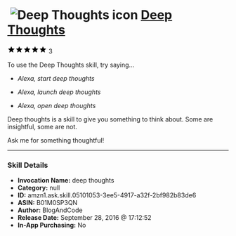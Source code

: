 # &nbsp;<img src="skill_icon" alt="Deep Thoughts icon" width="36"> [Deep Thoughts](http://alexa.amazon.com/#skills/amzn1.ask.skill.05101053-3ee5-4917-a32f-2bf982b83de6)
![5 stars](../../images/ic_star_black_18dp_1x.png)![5 stars](../../images/ic_star_black_18dp_1x.png)![5 stars](../../images/ic_star_black_18dp_1x.png)![5 stars](../../images/ic_star_black_18dp_1x.png)![5 stars](../../images/ic_star_black_18dp_1x.png) 3

To use the Deep Thoughts skill, try saying...

* *Alexa, start deep thoughts*

* *Alexa, launch deep thoughts*

* *Alexa, open deep thoughts*

Deep thoughts is a skill to give you something to think about. Some are insightful, some are not. 

Ask me for something thoughtful!

***

### Skill Details

* **Invocation Name:** deep thoughts
* **Category:** null
* **ID:** amzn1.ask.skill.05101053-3ee5-4917-a32f-2bf982b83de6
* **ASIN:** B01M0SP3QN
* **Author:** BlogAndCode
* **Release Date:** September 28, 2016 @ 17:12:52
* **In-App Purchasing:** No

